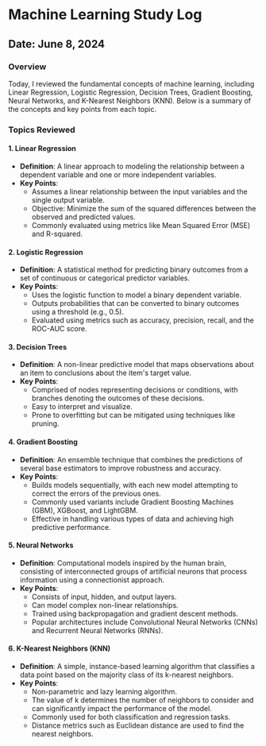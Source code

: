 # Machine Learning Study Log

## Date: June 8, 2024

### Overview
Today, I reviewed the fundamental concepts of machine learning, including Linear Regression, Logistic Regression, Decision Trees, Gradient Boosting, Neural Networks, and K-Nearest Neighbors (KNN). Below is a summary of the concepts and key points from each topic.

### Topics Reviewed

#### 1. Linear Regression
- **Definition**: A linear approach to modeling the relationship between a dependent variable and one or more independent variables.
- **Key Points**:
  - Assumes a linear relationship between the input variables and the single output variable.
  - Objective: Minimize the sum of the squared differences between the observed and predicted values.
  - Commonly evaluated using metrics like Mean Squared Error (MSE) and R-squared.

#### 2. Logistic Regression
- **Definition**: A statistical method for predicting binary outcomes from a set of continuous or categorical predictor variables.
- **Key Points**:
  - Uses the logistic function to model a binary dependent variable.
  - Outputs probabilities that can be converted to binary outcomes using a threshold (e.g., 0.5).
  - Evaluated using metrics such as accuracy, precision, recall, and the ROC-AUC score.

#### 3. Decision Trees
- **Definition**: A non-linear predictive model that maps observations about an item to conclusions about the item's target value.
- **Key Points**:
  - Comprised of nodes representing decisions or conditions, with branches denoting the outcomes of these decisions.
  - Easy to interpret and visualize.
  - Prone to overfitting but can be mitigated using techniques like pruning.

#### 4. Gradient Boosting
- **Definition**: An ensemble technique that combines the predictions of several base estimators to improve robustness and accuracy.
- **Key Points**:
  - Builds models sequentially, with each new model attempting to correct the errors of the previous ones.
  - Commonly used variants include Gradient Boosting Machines (GBM), XGBoost, and LightGBM.
  - Effective in handling various types of data and achieving high predictive performance.

#### 5. Neural Networks
- **Definition**: Computational models inspired by the human brain, consisting of interconnected groups of artificial neurons that process information using a connectionist approach.
- **Key Points**:
  - Consists of input, hidden, and output layers.
  - Can model complex non-linear relationships.
  - Trained using backpropagation and gradient descent methods.
  - Popular architectures include Convolutional Neural Networks (CNNs) and Recurrent Neural Networks (RNNs).

#### 6. K-Nearest Neighbors (KNN)
- **Definition**: A simple, instance-based learning algorithm that classifies a data point based on the majority class of its k-nearest neighbors.
- **Key Points**:
  - Non-parametric and lazy learning algorithm.
  - The value of k determines the number of neighbors to consider and can significantly impact the performance of the model.
  - Commonly used for both classification and regression tasks.
  - Distance metrics such as Euclidean distance are used to find the nearest neighbors.
